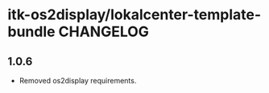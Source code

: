 # itk-os2display/lokalcenter-template-bundle CHANGELOG

## 1.0.6
* Removed os2display requirements.
